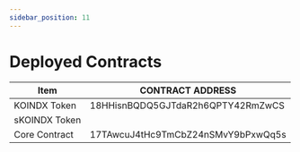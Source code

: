 ```yaml
---
sidebar_position: 11
---
```


# Deployed Contracts

| Item         | CONTRACT ADDRESS |
|--------------|-----------|
| KOINDX Token | 18HHisnBQDQ5GJTdaR2h6QPTY42RmZwCS  |
| sKOINDX Token   |        |
| Core Contract | 17TAwcuJ4tHc9TmCbZ24nSMvY9bPxwQq5s |
